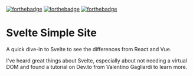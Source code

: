 [![forthebadge](https://forthebadge.com/images/badges/compatibility-betamax.svg)](https://forthebadge.com)
[![forthebadge](https://forthebadge.com/images/badges/approved-by-george-costanza.svg)](https://forthebadge.com)
[![forthebadge](https://forthebadge.com/images/badges/designed-in-etch-a-sketch.svg)](https://forthebadge.com) 

# Svelte Simple Site

A quick dive-in to Svelte to see the differences from React and Vue.  

I've heard great things about Svelte, especially about not needing a virtual DOM and found a tutorial on Dev.to from Valentino Gagliardi to learn more.


